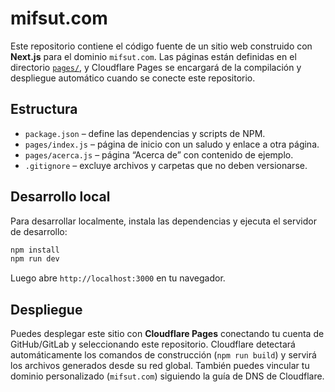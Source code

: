# mifsut.com

Este repositorio contiene el código fuente de un sitio web construido con
**Next.js** para el dominio `mifsut.com`.  Las páginas están definidas en
el directorio [`pages/`](./pages), y Cloudflare Pages se encargará de la
compilación y despliegue automático cuando se conecte este repositorio.

## Estructura

* `package.json` – define las dependencias y scripts de NPM.
* `pages/index.js` – página de inicio con un saludo y enlace a otra página.
* `pages/acerca.js` – página “Acerca de” con contenido de ejemplo.
* `.gitignore` – excluye archivos y carpetas que no deben versionarse.

## Desarrollo local

Para desarrollar localmente, instala las dependencias y ejecuta el servidor de
desarrollo:

```bash
npm install
npm run dev
```

Luego abre `http://localhost:3000` en tu navegador.

## Despliegue

Puedes desplegar este sitio con **Cloudflare Pages** conectando tu cuenta de
GitHub/GitLab y seleccionando este repositorio. Cloudflare detectará
automáticamente los comandos de construcción (`npm run build`) y servirá los
archivos generados desde su red global. También puedes vincular tu dominio
personalizado (`mifsut.com`) siguiendo la guía de DNS de Cloudflare.
